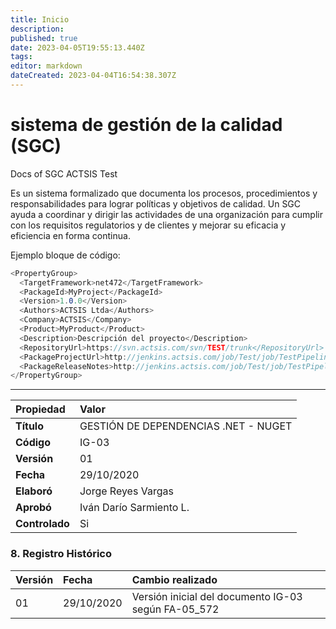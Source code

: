 ```yaml
---
title: Inicio
description: 
published: true
date: 2023-04-05T19:55:13.440Z
tags: 
editor: markdown
dateCreated: 2023-04-04T16:54:38.307Z
---
```


# sistema de gestión de la calidad (SGC)

Docs of SGC ACTSIS Test

Es un sistema formalizado que documenta los procesos, procedimientos y responsabilidades para lograr políticas y objetivos de calidad. Un SGC ayuda a coordinar y dirigir las actividades de una organización para cumplir con los requisitos regulatorios y de clientes y mejorar su eficacia y eficiencia en forma continua.

Ejemplo bloque de código:

```cs
<PropertyGroup>
  <TargetFramework>net472</TargetFramework>
  <PackageId>MyProject</PackageId>
  <Version>1.0.0</Version>
  <Authors>ACTSIS Ltda</Authors>
  <Company>ACTSIS</Company>
  <Product>MyProduct</Product>
  <Description>Descripción del proyecto</Description>
  <RepositoryUrl>https://svn.actsis.com/svn/TEST/trunk</RepositoryUrl>
  <PackageProjectUrl>http://jenkins.actsis.com/job/Test/job/TestPipeline/job/trunk/</PackageProjectUrl>
  <PackageReleaseNotes>http://jenkins.actsis.com/job/Test/job/TestPipeline/job/trunk/changes</PackageReleaseNotes>
</PropertyGroup>
```

---

| Propiedad | Valor |
| :--- | :--- |
| **Título** | GESTIÓN DE DEPENDENCIAS .NET - NUGET |
| **Código** | IG-03 |
| **Versión** | 01 |
| **Fecha** | 29/10/2020 |
| **Elaboró** | Jorge Reyes Vargas |
| **Aprobó** | Iván Darío Sarmiento L. |
| **Controlado** | Si |

### 8. Registro Histórico

| Versión | Fecha | Cambio realizado |
| :--- | :--- | :--- |
| 01 | 29/10/2020 | Versión inicial del documento IG-03 según FA-05_572 |